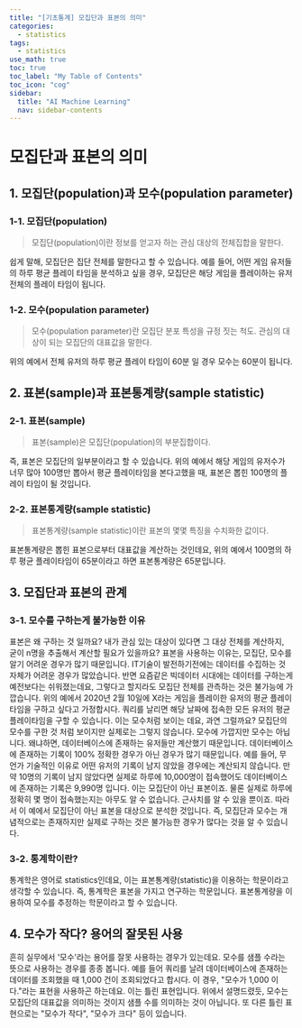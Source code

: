 ```yaml
---
title: "[기초통계] 모집단과 표본의 의미" 
categories:
  - statistics
tags:
  - statistics
use_math: true
toc: true
toc_label: "My Table of Contents"
toc_icon: "cog"
sidebar:
  title: "AI Machine Learning"
  nav: sidebar-contents
---
```


# 모집단과 표본의 의미

## 1. 모집단(population)과 모수(population parameter)

### 1-1. 모집단(population)

> 모집단(population)이란 정보를 얻고자 하는 관심 대상의 전체집합을 말한다. 

쉽게 말해, 모집단은 집단 전체를 말한다고 할 수 있습니다. 
예를 들어, 어떤 게임 유저들의 하루 평균 플레이 타임을 분석하고 싶을 경우, 
모집단은 해당 게임을 플레이하는 유저 전체의 플레이 타임이 됩니다. 

### 1-2. 모수(population parameter)

> 모수(population parameter)란 모집단 분포 특성을 규정 짓는 척도. 관심의 대상이 되는 모집단의 대표값을 말한다.

위의 예에서 전체 유저의 하루 평균 플레이 타임이 60분 일 경우 모수는 60분이 됩니다.

## 2. 표본(sample)과 표본통계량(sample statistic)

### 2-1. 표본(sample)

> 표본(sample)은 모집단(population)의 부분집합이다.

즉, 표본은 모집단의 일부분이라고 할 수 있습니다. 
위의 예에서 해당 게임의 유저수가 너무 많아 100명만 뽑아서 평균 플레이타임을 본다고했을 때, 
표본은 뽑힌 100명의 플레이 타임이 될 것입니다.

### 2-2. 표본통계량(sample statistic)

> 표본통계량(sample statistic)이란 표본의 몇몇 특징을 수치화한 값이다.

표본통계량은 뽑힌 표본으로부터 대표값을 계산하는 것인데요, 
위의 예에서 100명의 하루 평균 플레이타임이 65분이라고 하면 표본통계량은 65분입니다.

## 3. 모집단과 표본의 관계

### 3-1. 모수를 구하는게 불가능한 이유 

표본은 왜 구하는 것 일까요? 
내가 관심 있는 대상이 있다면 그 대상 전체를 계산하지, 굳이 n명을 추출해서 계산할 필요가 있을까요? 
표본을 사용하는 이유는, 모집단, 모수를 알기 어려운 경우가 많기 때문입니다. 
IT기술이 발전하기전에는 데이터를 수집하는 것 자체가 어려운 경우가 많았습니다. 
반면 요즘같은 빅데이터 시대에는 데이터를 구하는게 예전보다는 쉬워졌는데요, 
그렇다고 할지라도 모집단 전체를 관측하는 것은 불가능에 가깝습니다. 
위의 예에서 2020년 2월 10일에 X라는 게임을 플레이한 유저의 평균 플레이타임을 구하고 싶다고 가정합시다. 
쿼리를 날리면 해당 날짜에 접속한 모든 유저의 평균 플레이타임을 구할 수 있습니다. 
이는 모수처럼 보이는 데요, 과연 그럴까요? 
모집단의 모수를 구한 것 처럼 보이지만 실제로는 그렇지 않습니다. 모수에 가깝지만 모수는 아닙니다. 
왜냐하면, 데이터베이스에 존재하는 유저들만 계산했기 때문입니다. 
데이터베이스에 존재하는 기록이 100% 정확한 경우가 아닌 경우가 많기 때문입니다. 
예를 들어, 무언가 기술적인 이유로 어떤 유저의 기록이 남지 않았을 경우에는 계산되지 않습니다. 
만약 10명의 기록이 남지 않았다면 실제로 하루에 10,000명이 접속했어도 데이터베이스에 존재하는 기록은 9,990명 입니다. 
이는 모집단이 아닌 표본이죠. 물론 실제로 하루에 정확히 몇 명이 접속했는지는 아무도 알 수 없습니다. 근사치를 알 수 있을 뿐이죠. 
따라서 이 예에서 모집단이 아닌 표본을 대상으로 분석한 것입니다. 
즉, 모집단과 모수는 개념적으로는 존재하지만 실제로 구하는 것은 불가능한 경우가 많다는 것을 알 수 있습니다. 

### 3-2. 통계학이란?

통계학은 영어로 statistics인데요, 이는 표본통계량(statistic)을 이용하는 학문이라고 생각할 수 있습니다. 
즉, 통계학은 표본을 가지고 연구하는 학문입니다. 
표본통계량을 이용하여 모수를 추정하는 학문이라고 할 수 있습니다. 

## 4. 모수가 작다? 용어의 잘못된 사용

흔히 실무에서 '모수'라는 용어를 잘못 사용하는 경우가 있는데요. 
모수를 샘플 수라는 뜻으로 사용하는 경우를 종종 봅니다. 
예를 들어 쿼리를 날려 데이터베이스에 존재하는 데이터를 조회했을 때 1,000 건이 조회되었다고 합시다. 
이 경우, "모수가 1,000 이다."라는 표현을 사용하곤 하는데요. 
이는 틀린 표현입니다. 위에서 설명드렸듯, 모수는 모집단의 대표값을 의미하는 것이지 샘플 수를 의미하는 것이 아닙니다. 
또 다른 틀린 표현으로는 "모수가 작다", "모수가 크다" 등이 있습니다. 
